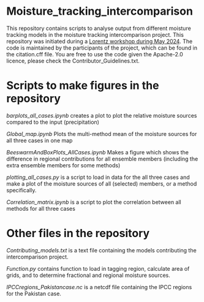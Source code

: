 # Moisture_tracking_intercomparison

This repository contains scripts to analyse output from different moisture tracking models in the moisture tracking intercomparison project. This repository was initiated during a [Lorentz workshop during May 2024](https://www.lorentzcenter.nl/moisture-tracking-intercomparison-time-to-address-the-uncertainty.html). The code is maintained by the participants of the project, which can be found in the citation.cff file. You are free to use the code given the Apache-2.0 licence, please check the Contributor_Guidelines.txt. 

# Scripts to make figures in the repository

_barplots_all_cases.ipynb_ creates a plot to plot the relative moisture sources compared to the input (precipitation)

_Global_map.ipynb_ Plots the multi-method mean of the moisture sources for all three cases in one map

_BeeswarmAndBoxPlots_AllCases.ipynb_ Makes a figure which shows the difference in regional contributions for all ensemble members (including the extra ensemble members for some methods)

_plotting_all_cases.py_ is a script to load in data for the all three cases and make a plot of the moisture sources of all (selected) members, or a method specifically. 

_Correlation_matrix.ipynb_ is a script to plot the correlation between all methods for all three cases

# Other files in the repository

_Contributing_models.txt_ is a text file containing the models contributing the intercomparison project. 

_Function.py_ contains function to load in tagging region, calculate area of grids, and to determine fractional and regional moisture sources.

_IPCCregions_Pakistancase.nc_ is a netcdf file containing the IPCC regions for the Pakistan case. 

